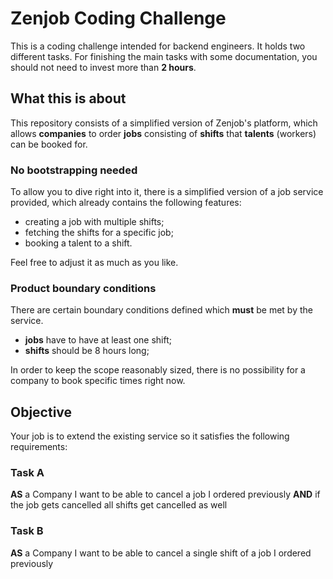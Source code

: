 # Zenjob Coding Challenge

This is a coding challenge intended for backend engineers. It holds two different tasks. For finishing the main tasks with some documentation, you should not need to invest more than __2 hours__.

## What this is about
This repository consists of a simplified version of Zenjob's platform, which allows __companies__ to order __jobs__ consisting of __shifts__ that __talents__ (workers) can be booked for.

### No bootstrapping needed
To allow you to dive right into it, there is a simplified version of a job service provided, which already contains the following features:
* creating a job with multiple shifts;
* fetching the shifts for a specific job;
* booking a talent to a shift.

Feel free to adjust it as much as you like.

### Product boundary conditions
There are certain boundary conditions defined which __must__ be met by the service.
* __jobs__ have to have at least one shift;
* __shifts__ should be 8 hours long;

In order to keep the scope reasonably sized, there is no possibility for a company to book specific times right now.

## Objective
Your job is to extend the existing service so it satisfies the following requirements:

### Task A
**AS** a Company
I want to be able to cancel a job I ordered previously
**AND** if the job gets cancelled all shifts get cancelled as well

### Task B
**AS** a Company
I want to be able to cancel a single shift of a job I ordered previously
